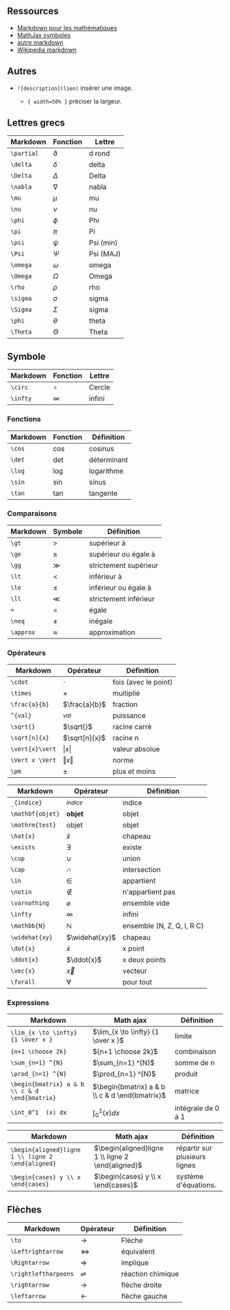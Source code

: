## Ressources

* [Markdown pour les mathématiques](https://www.bearnok.com/grva/it/knowledge/software/mathjax)
* [MathJax symboles](https://www.bearnok.com/grva/it/knowledge/software/mathjax)
* [autre markdown](https://rpruim.github.io/s341/S19/from-class/MathinRmd.html)
* [Wikipedia markdown](https://fr.wikipedia.org/wiki/Table_des_symboles_litt%C3%A9raux_en_math%C3%A9matiques)

## Autres 

* `![description](lien)` insérer une image.

    * `{ width=50% }` préciser la largeur.

## Lettres grecs

Markdown    | Fonction      | Lettre
------------|---------------|-------
`\partial`  | $\partial$    | d rond
`\delta`    | $\delta$      | delta
`\Delta`    | $\Delta$      | Delta
`\nabla`    | $\nabla$      | nabla
`\mu    `   | $\mu$         | mu
`\nu    `   | $\nu$         | nu
`\phi`      | $\phi$        | Phi
`\pi`       | $\pi$          | Pi
`\psi`      | $\psi$        | Psi (min)
`\Psi`      | $\Psi$        | Psi (MAJ)
`\omega`    | $\omega$      | omega
`\Omega`    | $\Omega$      | Omega
`\rho`      | $\rho$        | rho
`\sigma`    | $\sigma$      | sigma
`\Sigma`    | $\Sigma$      | sigma
`\phi`      | $\theta$      | theta
`\Theta`    | $\Theta$      | Theta
 
## Symbole

Markdown    | Fonction      | Lettre
------------|---------------|-------
`\circ`     | $\circ$       | Cercle
`\infty`    | $\infty$      | infini

### Fonctions

Markdown | Fonction | Définition
---------|----------|---------------
`\cos`   | $\cos$   | cosinus
`\det`   | $\det$	| déterminant
`\log`   | $\log$   | logarithme
`\sin`   | $\sin$   | sinus
`\tan`   | $\tan$   | tangente

### Comparaisons

Markdown  | Symbole   | Définition 
----------|-----------|-----------
`\gt`     | $\gt$     | supérieur à
`\ge`     | $\ge$     | supérieur ou égale à
`\gg`     | $\gg$     | strictement supérieur
`\lt`     | $\lt$     | inférieur à 
`\le`     | $\le$     | inférieur ou égale à 
`\ll`     | $\ll$     | strictement inférieur
`=`       | $=$       | égale
`\neq`    | $\neq$    | inégale
`\approx` | $\approx$ | approximation

### Opérateurs

Markdown			| Opérateur			| Définition
--------------------|-------------------|-------
`\cdot`       		| $\cdot$			| fois (avec le point)
`\times` 			| $\times$			| multiplié
`\frac{a}{b}`       | $\frac{a}{b}$       | fraction
`^{val}`            | $^{val}$	        | puissance
`\sqrt{}`           | $\sqrt{}$         | racine carré
`\sqrt[n]{x}`       | $\sqrt[n]{x}$     | racine n 
`\vert{x}\vert`     | $\vert{x}\vert$   | valeur absolue
`\Vert x \Vert`     | $\Vert{x}\Vert$ | norme
`\pm`               | $\pm$             | plus et moins


Markdown			| Opérateur			| Définition
--------------------|-------------------|-------
`_{indice}`   		| $_{indice}$		| indice
`\mathbf{objet}`    | $\mathbf{objet}$  | objet
`\mathrm{test}`     | $\mathrm{objet}$  | objet
`\hat{x}`			| $\hat{x}$ 		| chapeau
`\exists`			| $\exists$			| existe
`\cup` 				| $\cup$			| union
`\cap` 				| $\cap$ 			| intersection		
`\in` 				| $\in$				| appartient
`\notin`			| $\notin$ 		| n'appartient pas
`\varnothing` 		| $\varnothing$ 	| ensemble vide
`\infty` 			| $\infty$			| infini
`\mathbb{N}` 		| $\mathbb{N}$		| ensemble (N, Z, Q, I, R C)
`\widehat{xy}`		| $\widehat{xy}$ 	| chapeau
`\dot{x}` 			| $\dot{x}$			| x point
`\ddot{x}` 			| $\ddot{x}$		| x deux points
`\vec{x}`           | $\vec{x}$         | vecteur
`\forall` 			| $\forall$			| pour tout

### Expressions

Markdown 							| Math ajax								| Définition
------------------------------------|---------------------------------------|----------------
`\lim_{x \to \infty} {1 \over x }` 	| $\lim_{x \to \infty} {1 \over x }$	| limite
`{n+1 \choose 2k}`					| ${n+1 \choose 2k}$					| combinaison
`\sum_{n=1} ^{N}` 					| $\sum_{n=1} ^{N}$						| somme de n 
`\prod_{n=1} ^{N}`					| $\prod_{n=1} ^{N}$					| produit
`\begin{bmatrix} a & b \\ c & d \end{bmatrix}` | $\begin{bmatrix} a & b \\ c & d \end{bmatrix}$ | matrice
`\int_0^1  (x) dx` 					| $\int_0^1  (x) dx$ 					|intégrale de 0 à 1

Markdown 							                    | Math ajax								| Définition
--------------------------------------------------------|---------------------------------------|----------------
`\begin{aligned}ligne 1 \\ ligne 2 \end{aligned}`       | $\begin{aligned}ligne 1 \\ ligne 2 \end{aligned}$ | répartir sur plusieurs lignes
`\begin{cases} y \\ x \end{cases}`                      | $\begin{cases} y \\ x \end{cases}$ | système d'équations.

## Flèches

Markdown			| Opérateur			| Définition
--------------------|-------------------|-------
`\to`    	        | $\to$             | Fléche
`\Leftrightarrow` 	| $\Leftrightarrow$ | équivalent
`\Rightarrow` 		| $\Rightarrow$		| implique 
`\rightleftharpoons`    | $\rightleftharpoons$ | réaction chimique
`\rightarrow`       | $\rightarrow$ | flèche droite
`\leftarrow`        | $\leftarrow$  | flèche gauche